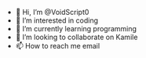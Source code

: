 - 👋 Hi, I’m @VoidScript0
- 👀 I’m interested in coding
- 🌱 I’m currently learning programming
- 💞️ I’m looking to collaborate on Kamile
- 📫 How to reach me email

<!---
VoidScript0/VoidScript0 is a ✨ special ✨ repository because its `README.md` (this file) appears on your GitHub profile.
You can click the Preview link to take a look at your changes.
--->
